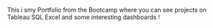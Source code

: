 This i smy Portfolio from the Bootcamp where you can see projects on 
Tableau
SQL
Excel 
and some interesting dashboards ! 
